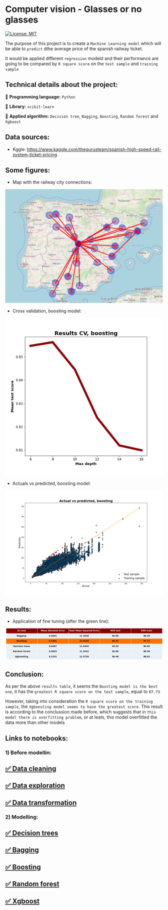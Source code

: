 # Computer vision - Glasses or no glasses

[![License: MIT](https://img.shields.io/badge/License-MIT-yellow.svg)](https://opensource.org/licenses/MIT) 

The purpose of this project is to create a `Machine Learning model` which will be able to `predict` dthe average price of the spanish railway ticket.

It would be applied different `regression` modeld and their performance are going to be compared by `R square score` on the `test sample` and `training sample`

## Technical details about the project:

 :round_pushpin: **Programming language:** `Python`

 :round_pushpin: **Library:** `scikit-learn`

 :round_pushpin: **Applied algorithm:** `Decision tree`, `Bagging`, `Boosting`, `Random forest` and `Xgboost`
 
## Data sources: 

- Kggle: https://www.kaggle.com/thegurusteam/spanish-high-speed-rail-system-ticket-pricing

## Some figures:

- Map with the railway city connections:

![alt text](https://github.com/lajobu/Renfe_pred_avg_price/blob/master/Before_modeling/Figures/Screenshot%202021-01-25%20at%2012.57.09.png)

- Cross validation, boosting model:

![alt text](https://github.com/lajobu/Renfe_pred_avg_price/blob/master/Modeling/Boosting/Figures/cv_boosting.png)

- Actuals vs predicted, boosting model:

![alt text](https://github.com/lajobu/Renfe_pred_avg_price/blob/master/Modeling/Boosting/Figures/cv_pred_err_boost.png)

## Results:

- Application of fine tuning (after the green line):

![alt text](https://github.com/lajobu/Renfe_pred_avg_price/blob/master/Results/table_results.png)

## Conclusion:

As per the above `results table`, it seems the `Boosting model is the best one`, it has the `greatest R square score on the test sample`, equal to `87.73`

However, taking into consideration the `R square score on the training sample`, the `Xgboosting model seems to have the greatest score`. This result is according to the conclussion made before, which suggests that in `this model there is overfitting problem`, or at leats, this model overfitted the data more than other models

## Links to notebooks:

### 1) Before modellin:

## [:white_check_mark: Data cleaning](https://github.com/lajobu/Renfe_pred_avg_price/blob/master/Before_modeling/1.Data_cleaning.ipynb)
## [:white_check_mark: Data exploration](https://github.com/lajobu/Renfe_pred_avg_price/blob/master/Before_modeling/2.Data_exploration.ipynb)
## [:white_check_mark: Data transformation](https://github.com/lajobu/Renfe_pred_avg_price/blob/master/Before_modeling/3.Data_transformation.ipynb)

### 2) Modelling:

## [:white_check_mark: Decision trees](https://github.com/lajobu/Renfe_pred_avg_price/blob/master/Modeling/Dec_tree/Dec_trees.ipynb)
## [:white_check_mark: Bagging](https://github.com/lajobu/Renfe_pred_avg_price/blob/master/Modeling/Bagging/Bagging.ipynb)
## [:white_check_mark: Boosting](https://github.com/lajobu/Renfe_pred_avg_price/blob/master/Modeling/Boosting/Boosting.ipynb)
## [:white_check_mark: Random forest](https://github.com/lajobu/Renfe_pred_avg_price/blob/master/Modeling/Ran_forest/Ran_forest.ipynb)
## [:white_check_mark: Xgboost](https://github.com/lajobu/Renfe_pred_avg_price/blob/master/Modeling/Xgbost/xgboost.ipynb)
